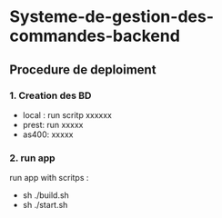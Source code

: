 # Systeme-de-gestion-des-commandes-backend

## Procedure de deploiment
### 1. Creation des BD
- local : run scritp xxxxxx
- prest: run xxxxx
- as400: xxxxx
### 2. run app
run app with scritps : 
- sh ./build.sh
- sh ./start.sh
